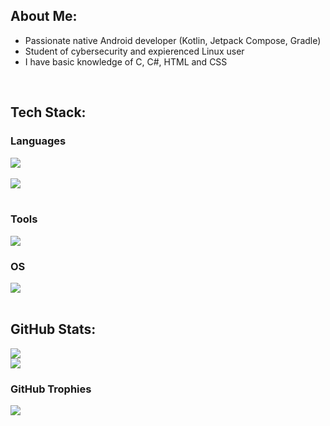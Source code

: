 ## About Me:
- Passionate native Android developer (Kotlin, Jetpack Compose, Gradle)
- Student of cybersecurity and expierenced Linux user
- I have basic knowledge of C, C#, HTML and CSS
</br>

## Tech Stack:

### Languages

![](https://go-skill-icons.vercel.app/api/icons?i=kotlin,c,cs,markdown,html,css&perline=7)
</br></br>
![](https://github-readme-stats-crowthedev.vercel.app/api/top-langs/?username=ResilientCrow&theme=blue-green&hide_border=false&include_all_commits=true&count_private=true&layout=compact)
</br></br>

### Tools
  
![](https://go-skill-icons.vercel.app/api/icons?i=jetpackcompose,gradle,git,docker,androidstudio,neovim,figma&perline=7)

### OS
![](https://go-skill-icons.vercel.app/api/icons?i=linux,arch,android)
</br></br>

## GitHub Stats:
![](https://github-readme-stats-crowthedev.vercel.app/api?username=ResilientCrow&theme=blue-green&hide_border=false&include_all_commits=true&count_private=true)<br/>
![](https://github-readme-streak-stats.herokuapp.com/?user=ResilientCrow&theme=blue-green&hide_border=false)<br/>

<!--![](https://github-readme-stats.vercel.app/api/top-langs/?username=ResilientCrow&theme=blue-green&hide_border=false&include_all_commits=false&count_private=false&layout=compact) -->

### GitHub Trophies
![](https://github-profile-trophy.vercel.app/?username=ResilientCrow&theme=algolia&no-frame=false&no-bg=false&margin-w=4)

